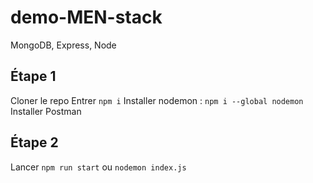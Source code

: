 # demo-MEN-stack

MongoDB, Express, Node

## Étape 1
Cloner le repo
Entrer `npm i`
Installer nodemon : `npm i --global nodemon`
Installer Postman


## Étape 2
Lancer `npm run start` ou `nodemon index.js`
